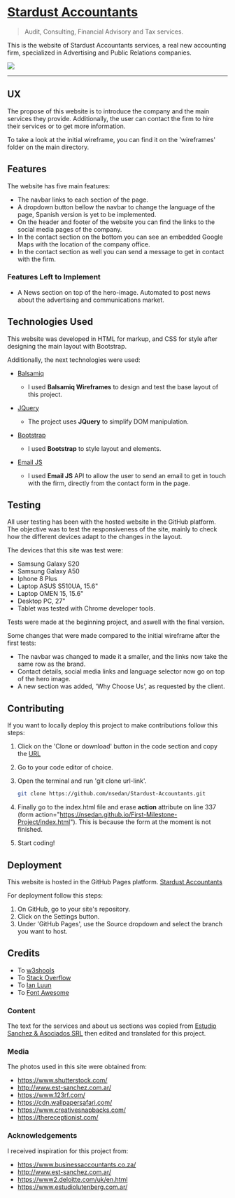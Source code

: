 # [Stardust Accountants](https://nsedan.github.io/Stardust-Accountants/) 

> Audit, Consulting, Financial Advisory and Tax services.

This is the website of Stardust Accountants services, a real new accounting firm, specialized in Advertising and Public Relations companies.

![](/assets/images/screenshot.png)
 
---

## UX
 
The propose of this website is to introduce the company and the main services they provide. Additionally, the user can contact the firm to hire their services or to get more information.

To take a look at the initial wireframe, you can find it on the 'wireframes' folder on the main directory.

## Features

The website has five main features:
 - The navbar links to each section of the page.
 - A dropdown button bellow the navbar to change the language of the page, Spanish version is yet to be implemented.
 - On the header and footer of the website you can find the links to the social media pages of the company.
 - In the contact section on the bottom you can see an embedded Google Maps with the location of the company office.
 - In the contact section as well you can send a message to get in contact with the firm.
 
### Features Left to Implement
 - A News section on top of the hero-image. Automated to post news about the advertising and communications market.

## Technologies Used

This website was developed in HTML for markup, and CSS for style after designing the main layout with Bootstrap. 

Additionally, the next technologies were used:

- [Balsamiq](https://balsamiq.com/)
    - I used **Balsamiq Wireframes** to design and test the base layout of this project.

- [JQuery](https://jquery.com)
    - The project uses **JQuery** to simplify DOM manipulation.

- [Bootstrap](https://getbootstrap.com/)
    - I used **Bootstrap** to style layout and elements.
    
- [Email JS](https://www.emailjs.com/)
    - I used **Email JS** API to allow the user to send an email to get in touch with the firm, directly from the contact form in the page.

## Testing

All user testing has been with the hosted website in the GitHub platform. The objective was to test the responsiveness of the site, mainly to check how the different devices adapt to the changes in the layout.

The devices that this site was test were:

- Samsung Galaxy S20
- Samsung Galaxy A50
- Iphone 8 Plus
- Laptop ASUS S510UA, 15.6"
- Laptop OMEN 15, 15.6"
- Desktop PC, 27"
- Tablet was tested with Chrome developer tools.

Tests were made at the beginning project, and aswell with the final version. 

Some changes that were made compared to the initial wireframe after the first tests:

- The navbar was changed to made it a smaller, and the links now take the same row as the brand.
- Contact details, social media links and language selector now go on top of the hero image. 
- A new section was added, 'Why Choose Us', as requested by the client.

## Contributing

If you want to locally deploy this project to make contributions follow this steps:

 1. Click on the 'Clone or download' button in the code section and copy the [URL](https://github.com/nsedan/Stardust-Accountants.git)
 2. Go to your code editor of choice.
 3. Open the terminal and run 'git clone url-link'. 
 
    ```sh
    git clone https://github.com/nsedan/Stardust-Accountants.git
    ```
 
 4. Finally go to the index.html file and erase **action** attribute on line 337 (form action="https://nsedan.github.io/First-Milestone-Project/index.html"). This is because the form at the moment is not finished.

 5. Start coding!

## Deployment

This website is hosted in the GitHub Pages platform. [Stardust Accountants](https://nsedan.github.io/Stardust-Accountants/) 

For deployment follow this steps:

 1. On GitHub, go to your site's repository.
 2. Click on the Settings button.
 3. Under 'GitHub Pages', use the Source dropdown and select the branch you want to host.

## Credits

- To [w3shools](https://www.w3schools.com/)
- To [Stack Overflow](https://stackoverflow.com/)
- To [Ian Luun](https://ianlunn.github.io/Hover/)
- To [Font Awesome](https://fontawesome.com/)


### Content
 The text for the services and about us sections was copied from [Estudio Sanchez & Asociados SRL](http://www.est-sanchez.com.ar/) then edited and translated for this project.

### Media
 The photos used in this site were obtained from:

 - https://www.shutterstock.com/
 - http://www.est-sanchez.com.ar/
 - https://www.123rf.com/
 - https://cdn.wallpapersafari.com/
 - https://www.creativesnapbacks.com/
 - https://thereceptionist.com/


### Acknowledgements

 I received inspiration for this project from:

 - https://www.businessaccountants.co.za/
 - http://www.est-sanchez.com.ar/
 - https://www2.deloitte.com/uk/en.html
 - https://www.estudiolutenberg.com.ar/
